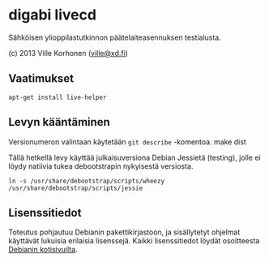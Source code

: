 digabi livecd
================================
Sähköisen ylioppilastutkinnon päätelaiteasennuksen testialusta.

(c) 2013 Ville Korhonen (ville@xd.fi)

## Vaatimukset
    apt-get install live-helper


## Levyn kääntäminen
Versionumeron valintaan käytetään `git describe` -komentoa.
    make dist

Tällä hetkellä levy käyttää julkaisuversiona Debian Jessietä (testing), jolle ei löydy natiivia tukea debootstrapin nykyisestä versiosta.

    ln -s /usr/share/debootstrap/scripts/wheezy /usr/share/debootstrap/scripts/jessie


## Lisenssitiedot
Toteutus pohjautuu Debianin pakettikirjastoon, ja sisällytetyt ohjelmat käyttävät lukuisia erilaisia lisenssejä. Kaikki lisenssitiedot löydät osoitteesta [Debianin kotisivuilta](http://www.debian.org/legal/licenses/).